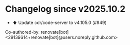 # Changelog since v2025.10.2
- ⬆️ Update cdr/code-server to v4.105.0 (#949)

Co-authored-by: renovate[bot] <29139614+renovate[bot]@users.noreply.github.com> 
